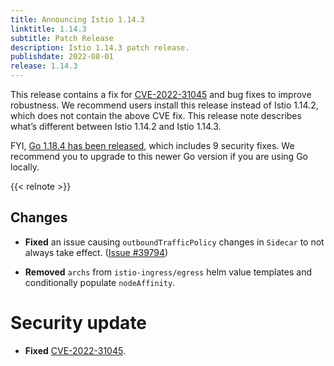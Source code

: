 ```yaml
---
title: Announcing Istio 1.14.3
linktitle: 1.14.3
subtitle: Patch Release
description: Istio 1.14.3 patch release.
publishdate: 2022-08-01
release: 1.14.3
---
```


This release contains a fix for [CVE-2022-31045](/pt-br/news/security/istio-security-2022-005/#cve-2022-31045) and
bug fixes to improve robustness. We recommend users install this release instead of Istio 1.14.2,
which does not contain the above CVE fix.
This release note describes what’s different between Istio 1.14.2 and Istio 1.14.3.

FYI, [Go 1.18.4 has been released](https://groups.google.com/g/golang-announce/c/nqrv9fbR0zE),
which includes 9 security fixes. We recommend you to upgrade to this newer Go version if you are using Go locally.

{{< relnote >}}

## Changes

- **Fixed** an issue causing `outboundTrafficPolicy` changes in `Sidecar` to not always take effect.  ([Issue #39794](https://github.com/istio/istio/issues/39794))

- **Removed** `archs` from `istio-ingress/egress` helm value templates and conditionally populate `nodeAffinity`.

# Security update

- **Fixed** [CVE-2022-31045](/pt-br/news/security/istio-security-2022-005/#cve-2022-31045).
